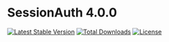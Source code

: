 # SessionAuth 4.0.0

[![Latest Stable Version](https://poser.pugx.org/tel/SessionAuth/v)](//packagist.org/packages/tel/SessionAuth) 
[![Total Downloads](https://poser.pugx.org/tel/SessionAuth/downloads)](//packagist.org/packages/tel/SessionAuth) 
[![License](https://poser.pugx.org/tel/SessionAuth/license)](//packagist.org/packages/tel/SessionAuth)

